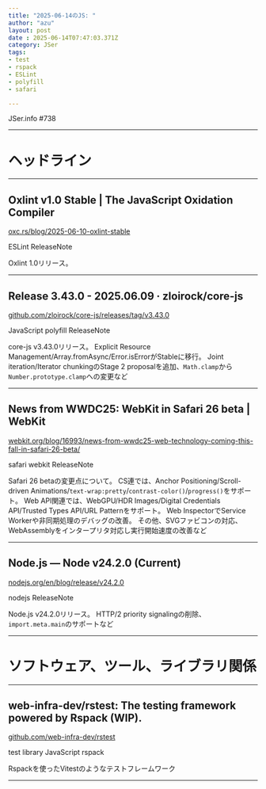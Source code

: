 ```yaml
---
title: "2025-06-14のJS: "
author: "azu"
layout: post
date : 2025-06-14T07:47:03.371Z
category: JSer
tags:
- test
- rspack
- ESLint
- polyfill
- safari

---
```


JSer.info #738

----

<h1 class="site-genre">ヘッドライン</h1>

----

## Oxlint v1.0 Stable | The JavaScript Oxidation Compiler
[oxc.rs/blog/2025-06-10-oxlint-stable](https://oxc.rs/blog/2025-06-10-oxlint-stable "Oxlint v1.0 Stable | The JavaScript Oxidation Compiler")
<p class="jser-tags jser-tag-icon"><span class="jser-tag">ESLint</span> <span class="jser-tag">ReleaseNote</span></p>

Oxlint 1.0リリース。


----

## Release 3.43.0 - 2025.06.09 · zloirock/core-js
[github.com/zloirock/core-js/releases/tag/v3.43.0](https://github.com/zloirock/core-js/releases/tag/v3.43.0 "Release 3.43.0 - 2025.06.09 · zloirock/core-js")
<p class="jser-tags jser-tag-icon"><span class="jser-tag">JavaScript</span> <span class="jser-tag">polyfill</span> <span class="jser-tag">ReleaseNote</span></p>

core-js v3.43.0リリース。
Explicit Resource Management/Array.fromAsync/Error.isErrorがStableに移行。
Joint iteration/Iterator chunkingのStage 2 proposalを追加、`Math.clamp`から`Number.prototype.clamp`への変更など


----

## News from WWDC25: WebKit in Safari 26 beta | WebKit
[webkit.org/blog/16993/news-from-wwdc25-web-technology-coming-this-fall-in-safari-26-beta/](https://webkit.org/blog/16993/news-from-wwdc25-web-technology-coming-this-fall-in-safari-26-beta/ "News from WWDC25: WebKit in Safari 26 beta | WebKit")
<p class="jser-tags jser-tag-icon"><span class="jser-tag">safari</span> <span class="jser-tag">webkit</span> <span class="jser-tag">ReleaseNote</span></p>

Safari 26 betaの変更点について。
CS連では、Anchor Positioning/Scroll-driven Animations/`text-wrap:pretty`/`contrast-color()`/`progress()`をサポート。
Web API関連では、WebGPU/HDR Images/Digital Credentials API/Trusted Types API/URL Patternをサポート。
Web InspectorでService Workerや非同期処理のデバッグの改善。
その他、SVGファビコンの対応、WebAssemblyをインタープリタ対応し実行開始速度の改善など


----

## Node.js — Node v24.2.0 (Current)
[nodejs.org/en/blog/release/v24.2.0](https://nodejs.org/en/blog/release/v24.2.0 "Node.js — Node v24.2.0 (Current)")
<p class="jser-tags jser-tag-icon"><span class="jser-tag">nodejs</span> <span class="jser-tag">ReleaseNote</span></p>

Node.js v24.2.0リリース。
HTTP/2 priority signalingの削除、`import.meta.main`のサポートなど


----
<h1 class="site-genre">ソフトウェア、ツール、ライブラリ関係</h1>

----

## web-infra-dev/rstest: The testing framework powered by Rspack (WIP).
[github.com/web-infra-dev/rstest](https://github.com/web-infra-dev/rstest "web-infra-dev/rstest: The testing framework powered by Rspack (WIP).")
<p class="jser-tags jser-tag-icon"><span class="jser-tag">test</span> <span class="jser-tag">library</span> <span class="jser-tag">JavaScript</span> <span class="jser-tag">rspack</span></p>

Rspackを使ったVitestのようなテストフレームワーク


----
